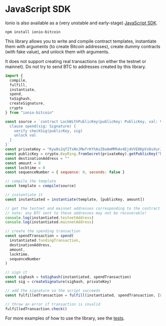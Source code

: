 # JavaScript SDK

Ionio is also available as a (very unstable and early-stage) [JavaScript SDK](https://www.npmjs.com/package/ionio-bitcoin).

```
npm install ionio-bitcoin
```

This library allows you to write and compile contract templates, instantiate them with arguments (to create Bitcoin addresses), create dummy contracts (with fake value), and unlock them with arguments. 

It does not support creating real transactions (on either the testnet or mainnet). Do not try to send BTC to addresses created by this library.

```js
import {
  compile,
  fulfill,
  instantiate,
  spend,
  toSighash,
  createSignature,
  crypto
} from "ionio-bitcoin"

const source = `contract LockWithPublicKey(publicKey: PublicKey, val: Value) {
  clause spend(sig: Signature) {
    verify checkSig(publicKey, sig)
    unlock val
  }
}`
const privateKey = "Kyw8s2qf2TxNnJMwfrKYhAsZ6eAmMMhAv4Ej4VVE8KpVsDvXurJK"
const publicKey = crypto.KeyRing.fromSecret(privateKey).getPublicKey("hex")
const destinationAddress = ""
const amount = 0
const locktime = 0
const sequenceNumber = { sequence: 0, seconds: false }

// compile the template
const template = compile(source)

// instantiate it
const instantiated = instantiate(template, [publicKey, amount])

// get the testnet and mainnet addresses corresponding to the contract
// note: any BTC sent to these addresses may not be recoverable!
console.log(instantiated.testnetAddress)
console.log(instantiated.mainnetAddress)

// create the spending transaction
const spendTransaction = spend(
  instantiated.fundingTransaction,
  destinationAddress,
  amount,
  locktime,
  sequenceNumber
)

// sign it
const sighash = toSighash(instantiated, spendTransaction)
const sig = createSignature(sighash, privateKey)

// add the signature so the script succeeds
const fulfilledTransaction = fulfill(instantiated, spendTransaction, [sig], "spend")

// throw an error if transaction is invalid
fulfilledTransaction.check()
```

For more examples of how to use the library, see the [tests](https://github.com/ionio-lang/ionio-bitcoin/blob/main/ionio-bitcoin/src/test/test.ts).

